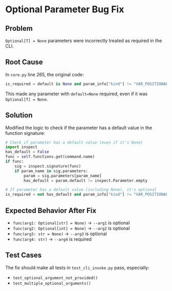 # Optional Parameter Bug Fix

## Problem
`Optional[T] = None` parameters were incorrectly treated as required in the CLI.

## Root Cause
In `core.py` line 265, the original code:
```python
is_required = default is None and param_info["kind"] != "VAR_POSITIONAL"
```

This made any parameter with `default=None` required, even if it was `Optional[T] = None`.

## Solution
Modified the logic to check if the parameter has a default value in the function signature:
```python
# Check if parameter has a default value (even if it's None)
import inspect
has_default = False
func = self.functions.get(command.name)
if func:
    sig = inspect.signature(func)
    if param_name in sig.parameters:
        param = sig.parameters[param_name]
        has_default = param.default != inspect.Parameter.empty

# If parameter has a default value (including None), it's optional
is_required = not has_default and param_info["kind"] != "VAR_POSITIONAL"
```

## Expected Behavior After Fix
- `func(arg1: Optional[str] = None)` → `--arg1` is optional
- `func(arg2: Optional[int] = None)` → `--arg2` is optional  
- `func(arg3: str = None)` → `--arg3` is optional
- `func(arg4: str)` → `--arg4` is required

## Test Cases
The fix should make all tests in `test_cli_invoke.py` pass, especially:
- `test_optional_argument_not_provided()` 
- `test_multiple_optional_arguments()`